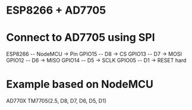 # ESP8266 + AD7705

# Connect to AD7705 using SPI
ESP8266 -- NodeMCU -> Pin
GPIO15  --   D8    -> CS
GPIO13  --   D7    -> MOSI
GPIO12  --   D6    -> MISO
GPIO14  --   D5    -> SCLK
GPIO05  --   D1    -> RESET hard

# Example based on NodeMCU
AD770X TM7705(2.5, D8, D7, D6, D5, D1)
